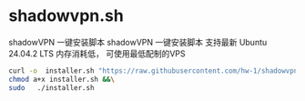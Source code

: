 # shadowvpn.sh
shadowVPN 一键安装脚本
shadowVPN 一键安装脚本 支持最新 Ubuntu 24.04.2 LTS   内存消耗低， 可使用最低配制的VPS

``` bash
curl -o  installer.sh "https://raw.githubusercontent.com/hw-1/shadowvpn.sh/refs/heads/main/installer.sh" &&\
chmod a+x installer.sh &&\
sudo   ./installer.sh
```
